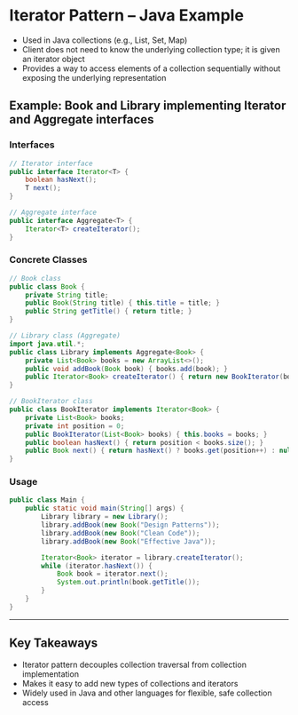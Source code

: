 # Iterator Pattern – Java Example

- Used in Java collections (e.g., List, Set, Map)
- Client does not need to know the underlying collection type; it is given an iterator object
- Provides a way to access elements of a collection sequentially without exposing the underlying representation

## Example: Book and Library implementing Iterator and Aggregate interfaces

### Interfaces
```java
// Iterator interface
public interface Iterator<T> {
    boolean hasNext();
    T next();
}

// Aggregate interface
public interface Aggregate<T> {
    Iterator<T> createIterator();
}
```

### Concrete Classes
```java
// Book class
public class Book {
    private String title;
    public Book(String title) { this.title = title; }
    public String getTitle() { return title; }
}

// Library class (Aggregate)
import java.util.*;
public class Library implements Aggregate<Book> {
    private List<Book> books = new ArrayList<>();
    public void addBook(Book book) { books.add(book); }
    public Iterator<Book> createIterator() { return new BookIterator(books); }
}

// BookIterator class
public class BookIterator implements Iterator<Book> {
    private List<Book> books;
    private int position = 0;
    public BookIterator(List<Book> books) { this.books = books; }
    public boolean hasNext() { return position < books.size(); }
    public Book next() { return hasNext() ? books.get(position++) : null; }
}
```

### Usage
```java
public class Main {
    public static void main(String[] args) {
        Library library = new Library();
        library.addBook(new Book("Design Patterns"));
        library.addBook(new Book("Clean Code"));
        library.addBook(new Book("Effective Java"));

        Iterator<Book> iterator = library.createIterator();
        while (iterator.hasNext()) {
            Book book = iterator.next();
            System.out.println(book.getTitle());
        }
    }
}
```

---

## Key Takeaways
- Iterator pattern decouples collection traversal from collection implementation
- Makes it easy to add new types of collections and iterators
- Widely used in Java and other languages for flexible, safe collection access